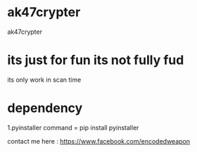 # ak47crypter
ak47crypter

# its just for fun its not fully fud
its only work in scan time

# dependency
1.pyinstaller
command = pip install pyinstaller

contact me here : https://www.facebook.com/encodedweapon

